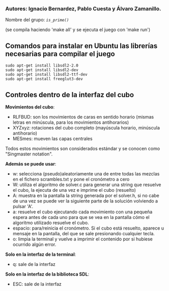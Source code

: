 ### Autores: Ignacio Bernardez, Pablo Cuesta y Álvaro Zamanillo.
Nombre del grupo: *`is_prime()`*

(se compila haciendo 'make all' y se ejecuta el juego con 'make run')

## Comandos para instalar en Ubuntu las librerías necesarias para compilar el juego
```
sudo apt-get install libsdl2-2.0
sudo apt-get install libsdl2-dev 
sudo apt-get install libsdl2-ttf-dev 
sudo apt-get install freeglut3-dev
```

## Controles dentro de la interfaz del cubo 

**Movimientos del cubo**:
* RLFBUD: son los movimientos de caras en sentido horario (mismas letras en minúscula, para los movimientos antihorarios)
* XYZxyz: rotaciones del cubo completo (mayúscula horario, minúscula antihorario)
* MESmes: mueven las capas centrales
	
Todos estos movimientos son considerados estándar y se conocen como "Singmaster notation".

**Además se puede usar**: 
* w: selecciona (pseudo)aleatoriamente una de entre todas las mezclas en el fichero scrambles.txt y pone el cronómetro a cero
* W: utiliza el algoritmo de solver.c para generar una string que resuelve el cubo, la ejecuta de una vez e imprime el cubo (resuelto)
* A: muestra en la pantalla la string generada por el solver.h, si no cabe de una vez se puede ver la siguiente parte de la solución volviendo a pulsar 'A'.
* a: resuelve el cubo ejecutando cada movimiento con una pequeña espera antes de cada uno para que se vea en la pantalla cómo el algoritmo utilizado resuelve el cubo.
* espacio: para/reinicia el cronómetro. Si el cubo está resuelto, aparece u mensaje en la pantalla, del que se sale presionando cualquier tecla.
* o: limpia la terminal y vuelve a imprimir el contenido por si hubiese ocurrido algún error.

**Solo en la interfaz de la terminal**:
* q: sale de la interfaz

**Solo en la interfaz de la biblioteca SDL**:
*  ESC: sale de la interfaz
